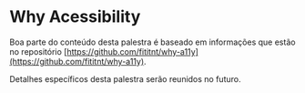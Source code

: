 # Why Acessibility

Boa parte do conteúdo desta palestra é baseado em informações que estão no
repositório [https://github.com/fititnt/why-a11y](https://github.com/fititnt/why-a11y).

Detalhes específicos desta palestra serão reunidos no futuro.